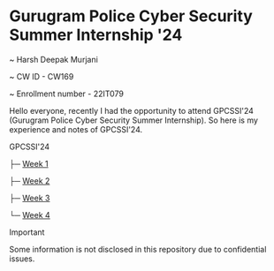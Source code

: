 # Gurugram Police Cyber Security Summer Internship '24
~ Harsh Deepak Murjani

~ CW ID - CW169

~ Enrollment number - 22IT079

Hello everyone, recently I had the opportunity to attend GPCSSI'24 (Gurugram Police Cyber Security Summer Internship). So here is my experience and notes of GPCSSI'24.

GPCSSI'24

├─ [Week 1](./Week-1/README.md)

├─ [Week 2](./Week-2/README.md)

├─ [Week 3](./Week-3/README.md)

└─ [Week 4](./Week-4/README.md)

> [!IMPORTANT]
> Some information is not disclosed in this repository due to confidential issues.
